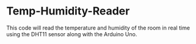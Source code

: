 # Temp-Humidity-Reader
This code will read the temperature and humidity of the room in real time using the DHT11 sensor along with the Arduino Uno. 

